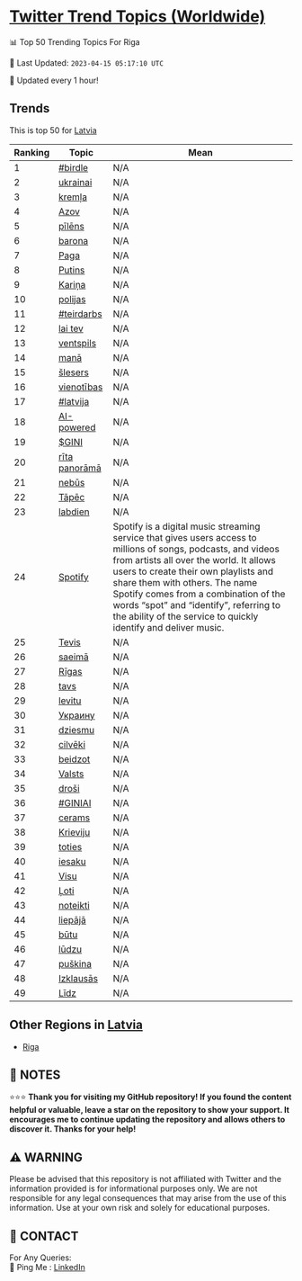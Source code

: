 [Twitter Trend Topics (Worldwide)](https://github.com/ErcinDedeoglu/Twitter-Trend-Topics)
==========


📊 Top 50 Trending Topics For Riga

📆 Last Updated: `2023-04-15 05:17:10 UTC`

🔧 Updated every 1 hour!


## Trends

This is top 50 for [Latvia](</Latvia>)

| Ranking | Topic | Mean |
| ------- | ------------ | ------------ |
| 1 | [#birdle](http://twitter.com/search?q=%23birdle) | N/A |
| 2 | [ukrainai](http://twitter.com/search?q=ukrainai) | N/A |
| 3 | [kremļa](http://twitter.com/search?q=krem%c4%bca) | N/A |
| 4 | [Azov](http://twitter.com/search?q=Azov) | N/A |
| 5 | [pīlēns](http://twitter.com/search?q=p%c4%abl%c4%93ns) | N/A |
| 6 | [barona](http://twitter.com/search?q=barona) | N/A |
| 7 | [Paga](http://twitter.com/search?q=Paga) | N/A |
| 8 | [Putins](http://twitter.com/search?q=Putins) | N/A |
| 9 | [Kariņa](http://twitter.com/search?q=Kari%c5%86a) | N/A |
| 10 | [polijas](http://twitter.com/search?q=polijas) | N/A |
| 11 | [#teirdarbs](http://twitter.com/search?q=%23teirdarbs) | N/A |
| 12 | [lai tev](http://twitter.com/search?q=lai+tev) | N/A |
| 13 | [ventspils](http://twitter.com/search?q=ventspils) | N/A |
| 14 | [manā](http://twitter.com/search?q=man%c4%81) | N/A |
| 15 | [šlesers](http://twitter.com/search?q=%c5%a1lesers) | N/A |
| 16 | [vienotības](http://twitter.com/search?q=vienot%c4%abbas) | N/A |
| 17 | [#latvija](http://twitter.com/search?q=%23latvija) | N/A |
| 18 | [AI-powered](http://twitter.com/search?q=AI-powered) | N/A |
| 19 | [$GINI](http://twitter.com/search?q=%24GINI) | N/A |
| 20 | [rīta panorāmā](http://twitter.com/search?q=r%c4%abta+panor%c4%81m%c4%81) | N/A |
| 21 | [nebūs](http://twitter.com/search?q=neb%c5%abs) | N/A |
| 22 | [Tāpēc](http://twitter.com/search?q=T%c4%81p%c4%93c) | N/A |
| 23 | [labdien](http://twitter.com/search?q=labdien) | N/A |
| 24 | [Spotify](http://twitter.com/search?q=Spotify) | Spotify is a digital music streaming service that gives users access to millions of songs, podcasts, and videos from artists all over the world. It allows users to create their own playlists and share them with others. The name Spotify comes from a combination of the words “spot” and “identify”, referring to the ability of the service to quickly identify and deliver music. |
| 25 | [Tevis](http://twitter.com/search?q=Tevis) | N/A |
| 26 | [saeimā](http://twitter.com/search?q=saeim%c4%81) | N/A |
| 27 | [Rīgas](http://twitter.com/search?q=R%c4%abgas) | N/A |
| 28 | [tavs](http://twitter.com/search?q=tavs) | N/A |
| 29 | [levitu](http://twitter.com/search?q=levitu) | N/A |
| 30 | [Украину](http://twitter.com/search?q=%d0%a3%d0%ba%d1%80%d0%b0%d0%b8%d0%bd%d1%83) | N/A |
| 31 | [dziesmu](http://twitter.com/search?q=dziesmu) | N/A |
| 32 | [cilvēki](http://twitter.com/search?q=cilv%c4%93ki) | N/A |
| 33 | [beidzot](http://twitter.com/search?q=beidzot) | N/A |
| 34 | [Valsts](http://twitter.com/search?q=Valsts) | N/A |
| 35 | [droši](http://twitter.com/search?q=dro%c5%a1i) | N/A |
| 36 | [#GINIAI](http://twitter.com/search?q=%23GINIAI) | N/A |
| 37 | [cerams](http://twitter.com/search?q=cerams) | N/A |
| 38 | [Krieviju](http://twitter.com/search?q=Krieviju) | N/A |
| 39 | [toties](http://twitter.com/search?q=toties) | N/A |
| 40 | [iesaku](http://twitter.com/search?q=iesaku) | N/A |
| 41 | [Visu](http://twitter.com/search?q=Visu) | N/A |
| 42 | [Ļoti](http://twitter.com/search?q=%c4%bboti) | N/A |
| 43 | [noteikti](http://twitter.com/search?q=noteikti) | N/A |
| 44 | [liepājā](http://twitter.com/search?q=liep%c4%81j%c4%81) | N/A |
| 45 | [būtu](http://twitter.com/search?q=b%c5%abtu) | N/A |
| 46 | [lūdzu](http://twitter.com/search?q=l%c5%abdzu) | N/A |
| 47 | [puškina](http://twitter.com/search?q=pu%c5%a1kina) | N/A |
| 48 | [Izklausās](http://twitter.com/search?q=Izklaus%c4%81s) | N/A |
| 49 | [Līdz](http://twitter.com/search?q=L%c4%abdz) | N/A |



## Other Regions in [Latvia](</Latvia>)

* [Riga](</Latvia/Riga.md>)



## 📝 NOTES

⭐⭐⭐ **Thank you for visiting my GitHub repository! If you found the content helpful or valuable, leave a star on the repository to show your support. It encourages me to continue updating the repository and allows others to discover it. Thanks for your help!**


## ⚠️ WARNING

Please be advised that this repository is not affiliated with Twitter and the information provided is for informational purposes only. We are not responsible for any legal consequences that may arise from the use of this information. Use at your own risk and solely for educational purposes.


## 📨 CONTACT

 For Any Queries:  
            🏓 Ping Me : [LinkedIn](https://www.linkedin.com/in/ercindedeoglu/)
